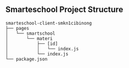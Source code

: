 ## Smarteschool Project Structure
```
smarteschool-client-smkn1cibinong
├── pages
│   └── smartschool
│       └── materi
│           ├── [id]
│           │   └── index.js
│           └── index.js
└── package.json
```

